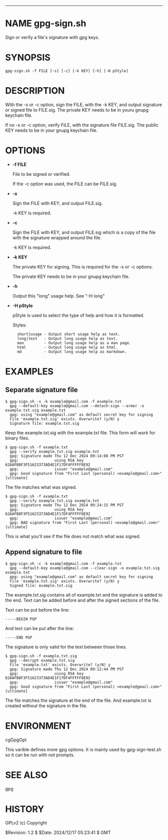 <div>
    <hr/>
</div>

# NAME gpg-sign.sh

Sign or verify a file's signature with gpg keys.

# SYNOPSIS

    gpg-sign.sh -f FILE [-s] [-c] [-k KEY] [-h] [-H pStyle]

# DESCRIPTION

With the -s or -c option, sign the FILE, with the -k KEY, and output
signature or signed file to FILE.sig. The private KEY needs to be in
youru gnupg keychain file.

If no -s or -c option, verify FILE, with the signature file FILE.sig.
The public KEY needs to be in your gnupg keychain file.

# OPTIONS

- **-f FILE**

    File to be signed or verified.

    If the -c option was used, the FILE can be FILE.sig.

- **-s**

    Sign the FILE with KEY, and output FILE.sig.

    \-k KEY is required.

- **-c**

    Sign the FILE with KEY, and output FILE.sig which is a copy of the
    file with the signature wrapped around the file.

    \-k KEY is required.

- **-k KEY**

    The private KEY for signing. This is required for the -s or -c options.

    The private KEY needs to be in your gnupg keychain file.

- **-h**

    Output this "long" usage help. See "-H long"

- **-H pStyle**

    pStyle is used to select the type of help and how it is formatted.

    Styles:

        short|usage - Output short usage help as text.
        long|text   - Output long usage help as text.
        man         - Output long usage help as a man page.
        html        - Output long usage help as html.
        md          - Output long usage help as markdown.

# EXAMPLES

## Separate signature file

    $ gpg-sign.sh -s -k example@gmail.com -f example.txt
      gpg --default-key example@gmail.com --detach-sign --armor -o example.txt.sig example.txt
      gpg: using "example@gmail.com" as default secret key for signing
      File 'example.txt.sig' exists. Overwrite? (y/N) y
      Signature file: example.txt.sig

Keep the example.txt.sig with the example.txt file. This form will
work for binary files.

    $ gpg-sign.sh -f example.txt
      gpg --verify example.txt.sig example.txt
      gpg: Signature made Thu 12 Dec 2024 09:14:08 PM PST
      gpg:                using RSA key 62AAFB8F3F51623373AD4E1F17DF4FFFFF8E92
      gpg:                issuer "example@gmail.com"
      gpg: Good signature from "First Last (personal) <example@gmail.com>" [ultimate]

The file matches what was signed.

    $ gpg-sign.sh -f example.txt
      gpg --verify example.txt.sig example.txt
      gpg: Signature made Thu 12 Dec 2024 09:24:15 PM PST
      gpg:                using RSA key 62AAFB8F3F51623373AD4E1F17DF4FFFFF8E92
      gpg:                issuer "example@gmail.com"
      gpg: BAD signature from "First Last (personal) <example@gmail.com>" [ultimate]

This is what you'll see if the file does not match what was signed.

## Append signature to file

    $ gpg-sign.sh -c -k example@gmail.com -f example.txt
      gpg --default-key example@gmail.com --clear-sign -o example.txt.sig example.txt
      gpg: using "example@gmail.com" as default secret key for signing
      File 'example.txt.sig' exists. Overwrite? (y/N) y
      Signed file: example.txt.sig

The example.txt.sig contains all of example.txt and the signature is
added to the end. Text can be added before and after the signed sections
of the file.

Text can be put before the line:

    -----BEGIN PGP

And text can be put after the line:

    -----END PGP

The signature is only valid for the text between those lines.

    $ gpg-sign.sh -f example.txt.sig 
      gpg --decrypt example.txt.sig
      File 'example.txt' exists. Overwrite? (y/N) y
      gpg: Signature made Thu 12 Dec 2024 09:12:44 PM PST
      gpg:                using RSA key 62AAFB8F3F51623373AD4E1F17DF4FFFFF8E92
      gpg:                issuer "example@gmail.com"
      gpg: Good signature from "First Last (personal) <example@gmail.com>" [ultimate]

The file matches the signature at the end of the file. And example.txt
is created without the signature in the file.

# ENVIRONMENT

cgGpgOpt

This varible defines more gpg options. It is mainly used by
gpg-sign-test.sh so it can be run with not prompts.

# SEE ALSO

gpg

# HISTORY

GPLv2 (c) Copyright

$Revision: 1.2 $ $Date: 2024/12/17 05:23:41 $ GMT
